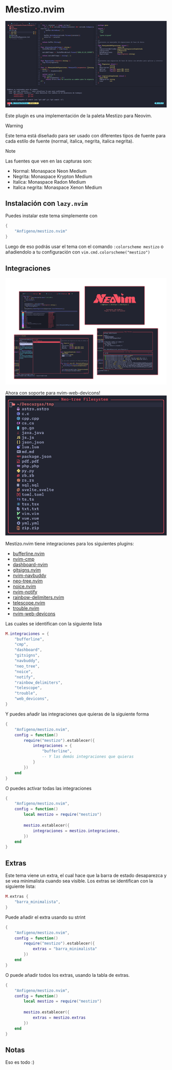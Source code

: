 # Mestizo.nvim

![Vista general](./recursos/vista_general.png "Vista general")

Este plugin es una implementación de la paleta Mestizo para Neovim.

> [!WARNING]
> Este tema está diseñado para ser usado con diferentes tipos de fuente para cada estilo de fuente (normal, italica, negrita, italica negrita).

> [!NOTE]
> Las fuentes que ven en las capturas son:
>
> - Normal: Monaspace Neon Medium
> - Negrita: Monaspace Krypton Medium
> - Italica: Monaspace Radon Medium
> - Italica negrita: Monaspace Xenon Medium

## Instalación con `lazy.nvim`

Puedes instalar este tema simplemente con

```lua
{
    "Anfigeno/mestizo.nvim"
}
```

Luego de eso podrás usar el tema con el comando `:colorscheme mestizo` o añadiendolo a tu configuración con `vim.cmd.colorscheme("mestizo")`

## Integraciones

![Integraciones](./recursos/integraciones.png "Integraciones")

Ahora con soporte para nvim-web-devicons!
![nvim-web-devicons](./recursos/web_devicons.png "nvim-web-devicons")

Mestizo.nvim tiene integraciones para los siguientes plugins:

- [bufferline.nvim](https://github.com/akinsho/bufferline.nvim)
- [nvim-cmp](https://github.com/hrsh7th/nvim-cmp)
- [dashboard-nvim](https://github.com/nvimdev/dashboard-nvim)
- [gitsigns.nvim](https://github.com/lewis6991/gitsigns.nvim)
- [nvim-navbuddy](https://github.com/SmiteshP/nvim-navbuddy)
- [neo-tree.nvim](https://github.com/nvim-neo-tree/neo-tree.nvim)
- [noice.nvim](https://github.com/folke/noice.nvim)
- [nvim-notify](https://github.com/rcarriga/nvim-notify)
- [rainbow-delimiters.nvim](https://github.com/HiPhish/rainbow-delimiters.nvim)
- [telescope.nvim](https://github.com/nvim-telescope/telescope.nvim)
- [trouble.nvim](https://github.com/folke/trouble.nvim)
- [nvim-web-devicons](https://github.com/nvim-tree/nvim-web-devicons)

Las cuales se identifican con la siguiente lista

```lua
M.integraciones = {
	"bufferline",
	"cmp",
	"dashboard",
	"gitsigns",
	"navbuddy",
	"neo_tree",
	"noice",
	"notify",
	"rainbow_delimiters",
	"telescope",
	"trouble",
    "web_devicons",
}
```

Y puedes añadir las integraciones que quieras de la siguiente forma

```lua
{
    "Anfigeno/mestizo.nvim",
    config = function()
        require("mestizo").establecer({
            integraciones = {
                "bufferline",
                -- Y las demás integraciones que quieras
            }
        })
    end
}
```

O puedes activar todas las integraciones

```lua
{
    "Anfigeno/mestizo.nvim",
    config = function()
        local mestizo = require("mestizo")

        mestizo.establecer({
            integraciones = mestizo.integraciones,
        })
    end
}
```

## Extras

Este tema viene un extra, el cual hace que la barra de estado desaparezca y se vea minimalista cuando sea visible. Los extras se identifican con la siguiente lista:

```lua
M.extras {
    "barra_minimalista",
}
```

Puede añadir el extra usando su strint

```lua
{
    "Anfigeno/mestizo.nvim",
    config = function()
        require("mestizo").establecer({
            extras = "barra_minimalista"
        })
    end
}
```

O puede añadir todos los extras, usando la tabla de extras.

```lua
{
    "Anfigeno/mestizo.nvim",
    config = function()
        local mestizo = require("mestizo")

        mestizo.establecer({
            extras = mestizo.extras
        })
    end
}
```

## Notas

Eso es todo :)
